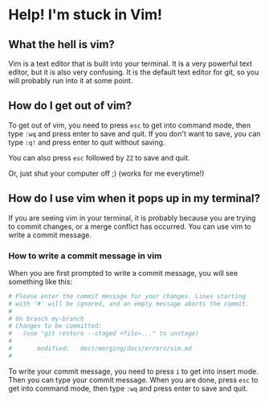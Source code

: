 # Help! I'm stuck in Vim!


## What the hell is vim?

Vim is a text editor that is built into your terminal. It is a very powerful text editor, but it is also very confusing. It is the default text editor for git, so you will probably run into it at some point.


## How do I get out of vim?

To get out of vim, you need to press `esc` to get into command mode, then type `:wq` and press enter to save and quit. If you don't want to save, you can type `:q!` and press enter to quit without saving.

You can also press `esc` followed by `ZZ` to save and quit.

Or, just shut your computer off ;) (works for me everytime!)


## How do I use vim when it pops up in my terminal?

If you are seeing vim in your terminal, it is probably because you are trying to commit changes, or a merge conflict has occurred. You can use vim to write a commit message.

### How to write a commit message in vim
When you are first prompted to write a commit message, you will see something like this:

```bash
# Please enter the commit message for your changes. Lines starting
# with '#' will be ignored, and an empty message aborts the commit.
#
# On branch my-branch
# Changes to be committed:
#   (use "git restore --staged <file>..." to unstage)
#
#       modified:   docs/merging/docs/errors/vim.md
#
```

To write your commit message, you need to press `i` to get into insert mode. Then you can type your commit message. When you are done, press `esc` to get into command mode, then type `:wq` and press enter to save and quit.
